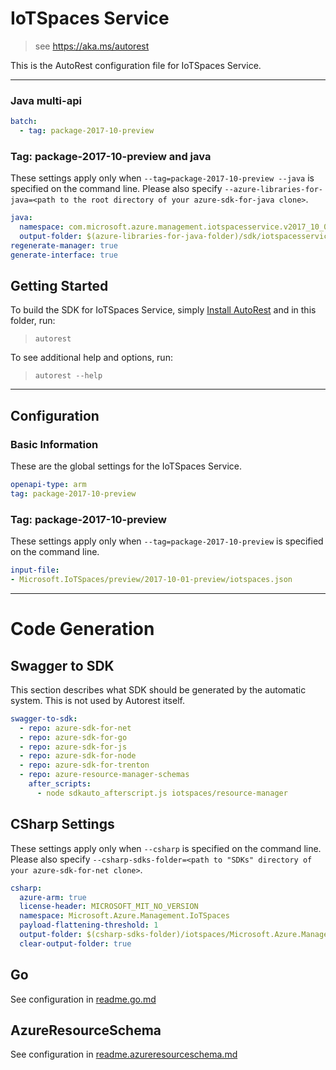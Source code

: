 # IoTSpaces Service

> see https://aka.ms/autorest

This is the AutoRest configuration file for IoTSpaces Service.

---

### Java multi-api

``` yaml $(java) && $(multiapi)
batch:
  - tag: package-2017-10-preview
```

### Tag: package-2017-10-preview and java

These settings apply only when `--tag=package-2017-10-preview --java` is specified on the command line.
Please also specify `--azure-libraries-for-java=<path to the root directory of your azure-sdk-for-java clone>`.

``` yaml $(tag) == 'package-2017-10-preview' && $(java) && $(multiapi)
java:
  namespace: com.microsoft.azure.management.iotspacesservice.v2017_10_01_preview
  output-folder: $(azure-libraries-for-java-folder)/sdk/iotspacesservice/mgmt-v2017_10_01_preview
regenerate-manager: true
generate-interface: true
```


## Getting Started
To build the SDK for IoTSpaces Service, simply [Install AutoRest](https://aka.ms/autorest/install) and in this folder, run:

> `autorest`

To see additional help and options, run:

> `autorest --help`
---

## Configuration



### Basic Information
These are the global settings for the IoTSpaces Service.

``` yaml
openapi-type: arm
tag: package-2017-10-preview
```


### Tag: package-2017-10-preview

These settings apply only when `--tag=package-2017-10-preview` is specified on the command line.

``` yaml $(tag) == 'package-2017-10-preview'
input-file:
- Microsoft.IoTSpaces/preview/2017-10-01-preview/iotspaces.json
```

---
# Code Generation

## Swagger to SDK

This section describes what SDK should be generated by the automatic system.
This is not used by Autorest itself.

``` yaml $(swagger-to-sdk)
swagger-to-sdk:
  - repo: azure-sdk-for-net
  - repo: azure-sdk-for-go
  - repo: azure-sdk-for-js
  - repo: azure-sdk-for-node
  - repo: azure-sdk-for-trenton
  - repo: azure-resource-manager-schemas
    after_scripts:
      - node sdkauto_afterscript.js iotspaces/resource-manager
```

## CSharp Settings

These settings apply only when `--csharp` is specified on the command line.
Please also specify `--csharp-sdks-folder=<path to "SDKs" directory of your azure-sdk-for-net clone>`.

``` yaml $(csharp)
csharp:
  azure-arm: true
  license-header: MICROSOFT_MIT_NO_VERSION
  namespace: Microsoft.Azure.Management.IoTSpaces
  payload-flattening-threshold: 1
  output-folder: $(csharp-sdks-folder)/iotspaces/Microsoft.Azure.Management.IoTSpaces/src/Generated
  clear-output-folder: true
```

## Go

See configuration in [readme.go.md](./readme.go.md)

## AzureResourceSchema

See configuration in [readme.azureresourceschema.md](./readme.azureresourceschema.md)


























